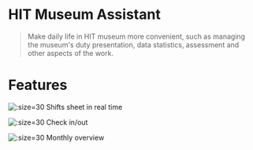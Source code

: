# HIT Museum Assistant

> Make daily life in HIT museum more convenient, such as managing the museum's duty presentation, data statistics, assessment and other aspects of the work.

# Features

![](../_media/sheet.svg ':size=30')  Shifts sheet in real time

![](../_media/check.svg ':size=30')  Check in/out

![](../_media/monthly.svg ':size=30')  Monthly overview